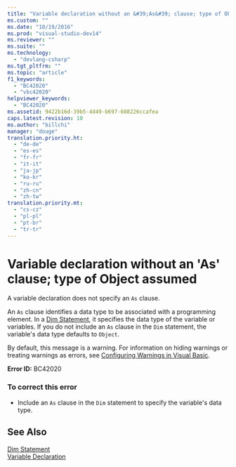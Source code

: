 ```yaml
---
title: "Variable declaration without an &#39;As&#39; clause; type of Object assumed"
ms.custom: ""
ms.date: "10/19/2016"
ms.prod: "visual-studio-dev14"
ms.reviewer: ""
ms.suite: ""
ms.technology: 
  - "devlang-csharp"
ms.tgt_pltfrm: ""
ms.topic: "article"
f1_keywords: 
  - "BC42020"
  - "vbc42020"
helpviewer_keywords: 
  - "BC42020"
ms.assetid: 9422b16d-39b5-4d49-b697-608226ccafea
caps.latest.revision: 10
ms.author: "billchi"
manager: "douge"
translation.priority.ht: 
  - "de-de"
  - "es-es"
  - "fr-fr"
  - "it-it"
  - "ja-jp"
  - "ko-kr"
  - "ru-ru"
  - "zh-cn"
  - "zh-tw"
translation.priority.mt: 
  - "cs-cz"
  - "pl-pl"
  - "pt-br"
  - "tr-tr"
---
```

# Variable declaration without an &#39;As&#39; clause; type of Object assumed
A variable declaration does not specify an `As` clause.  
  
 An `As` clause identifies a data type to be associated with a programming element. In a [Dim Statement](../Topic/Dim%20Statement%20\(Visual%20Basic\).md), it specifies the data type of the variable or variables. If you do not include an `As` clause in the `Dim` statement, the variable's data type defaults to `Object`.  
  
 By default, this message is a warning. For information on hiding warnings or treating warnings as errors, see [Configuring Warnings in Visual Basic](../ide/configuring-warnings-in-visual-basic.md).  
  
 **Error ID:** BC42020  
  
### To correct this error  
  
-   Include an `As` clause in the `Dim` statement to specify the variable's data type.  
  
## See Also  
 [Dim Statement](../Topic/Dim%20Statement%20\(Visual%20Basic\).md)   
 [Variable Declaration](../Topic/Variable%20Declaration%20in%20Visual%20Basic.md)